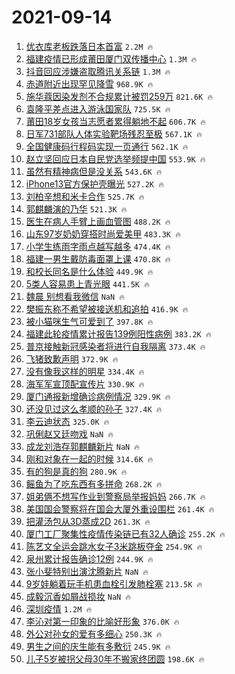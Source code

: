 # 2021-09-14

1. [优衣库老板跌落日本首富](https://s.weibo.com/weibo?q=%23%E4%BC%98%E8%A1%A3%E5%BA%93%E8%80%81%E6%9D%BF%E8%B7%8C%E8%90%BD%E6%97%A5%E6%9C%AC%E9%A6%96%E5%AF%8C%23&Refer=top) `2.2M 🔥`
1. [福建疫情已形成莆田厦门双传播中心](https://s.weibo.com/weibo?q=%23%E7%A6%8F%E5%BB%BA%E7%96%AB%E6%83%85%E5%B7%B2%E5%BD%A2%E6%88%90%E8%8E%86%E7%94%B0%E5%8E%A6%E9%97%A8%E5%8F%8C%E4%BC%A0%E6%92%AD%E4%B8%AD%E5%BF%83%23&Refer=top) `1.3M 🔥`
1. [抖音回应涉嫌盗取腾讯关系链](https://s.weibo.com/weibo?q=%23%E6%8A%96%E9%9F%B3%E5%9B%9E%E5%BA%94%E6%B6%89%E5%AB%8C%E7%9B%97%E5%8F%96%E8%85%BE%E8%AE%AF%E5%85%B3%E7%B3%BB%E9%93%BE%23&Refer=top) `1.3M 🔥`
1. [赤道附近出现罕见降雪](https://s.weibo.com/weibo?q=%23%E8%B5%A4%E9%81%93%E9%99%84%E8%BF%91%E5%87%BA%E7%8E%B0%E7%BD%95%E8%A7%81%E9%99%8D%E9%9B%AA%23&Refer=top) `968.9K 🔥`
1. [施华蔻因染发剂不合规累计被罚259万](https://s.weibo.com/weibo?q=%23%E6%96%BD%E5%8D%8E%E8%94%BB%E5%9B%A0%E6%9F%93%E5%8F%91%E5%89%82%E4%B8%8D%E5%90%88%E8%A7%84%E7%B4%AF%E8%AE%A1%E8%A2%AB%E7%BD%9A259%E4%B8%87%23&Refer=top) `821.6K 🔥`
1. [袁隆平差点进入游泳国家队](https://s.weibo.com/weibo?q=%23%E8%A2%81%E9%9A%86%E5%B9%B3%E5%B7%AE%E7%82%B9%E8%BF%9B%E5%85%A5%E6%B8%B8%E6%B3%B3%E5%9B%BD%E5%AE%B6%E9%98%9F%23&Refer=top) `725.5K 🔥`
1. [莆田18岁女孩当志愿者累得躺地不起](https://s.weibo.com/weibo?q=%23%E8%8E%86%E7%94%B018%E5%B2%81%E5%A5%B3%E5%AD%A9%E5%BD%93%E5%BF%97%E6%84%BF%E8%80%85%E7%B4%AF%E5%BE%97%E8%BA%BA%E5%9C%B0%E4%B8%8D%E8%B5%B7%23&Refer=top) `606.7K 🔥`
1. [日军731部队人体实验靶场残忍至极](https://s.weibo.com/weibo?q=%23%E6%97%A5%E5%86%9B731%E9%83%A8%E9%98%9F%E4%BA%BA%E4%BD%93%E5%AE%9E%E9%AA%8C%E9%9D%B6%E5%9C%BA%E6%AE%8B%E5%BF%8D%E8%87%B3%E6%9E%81%23&Refer=top) `567.1K 🔥`
1. [全国健康码行程码实现一页通行](https://s.weibo.com/weibo?q=%23%E5%85%A8%E5%9B%BD%E5%81%A5%E5%BA%B7%E7%A0%81%E8%A1%8C%E7%A8%8B%E7%A0%81%E5%AE%9E%E7%8E%B0%E4%B8%80%E9%A1%B5%E9%80%9A%E8%A1%8C%23&Refer=top) `562.1K 🔥`
1. [赵立坚回应日本自民党选举频提中国](https://s.weibo.com/weibo?q=%23%E8%B5%B5%E7%AB%8B%E5%9D%9A%E5%9B%9E%E5%BA%94%E6%97%A5%E6%9C%AC%E8%87%AA%E6%B0%91%E5%85%9A%E9%80%89%E4%B8%BE%E9%A2%91%E6%8F%90%E4%B8%AD%E5%9B%BD%23&Refer=top) `553.9K 🔥`
1. [虽然有精神病但是没关系](https://s.weibo.com/weibo?q=%23%E8%99%BD%E7%84%B6%E6%9C%89%E7%B2%BE%E7%A5%9E%E7%97%85%E4%BD%86%E6%98%AF%E6%B2%A1%E5%85%B3%E7%B3%BB%23&Refer=top) `543.6K 🔥`
1. [iPhone13官方保护壳曝光](https://s.weibo.com/weibo?q=%23iPhone13%E5%AE%98%E6%96%B9%E4%BF%9D%E6%8A%A4%E5%A3%B3%E6%9B%9D%E5%85%89%23&Refer=top) `527.2K 🔥`
1. [刘柏辛想和米卡合作](https://s.weibo.com/weibo?q=%23%E5%88%98%E6%9F%8F%E8%BE%9B%E6%83%B3%E5%92%8C%E7%B1%B3%E5%8D%A1%E5%90%88%E4%BD%9C%23&Refer=top) `525.7K 🔥`
1. [郭麒麟演的乃华](https://s.weibo.com/weibo?q=%23%E9%83%AD%E9%BA%92%E9%BA%9F%E6%BC%94%E7%9A%84%E4%B9%83%E5%8D%8E%23&Refer=top) `521.3K 🔥`
1. [医生在病人手臂上画血管图](https://s.weibo.com/weibo?q=%23%E5%8C%BB%E7%94%9F%E5%9C%A8%E7%97%85%E4%BA%BA%E6%89%8B%E8%87%82%E4%B8%8A%E7%94%BB%E8%A1%80%E7%AE%A1%E5%9B%BE%23&Refer=top) `488.2K 🔥`
1. [山东97岁奶奶穿搭时尚爱美甲](https://s.weibo.com/weibo?q=%23%E5%B1%B1%E4%B8%9C97%E5%B2%81%E5%A5%B6%E5%A5%B6%E7%A9%BF%E6%90%AD%E6%97%B6%E5%B0%9A%E7%88%B1%E7%BE%8E%E7%94%B2%23&Refer=top) `483.3K 🔥`
1. [小学生练雨字雨点越写越多](https://s.weibo.com/weibo?q=%23%E5%B0%8F%E5%AD%A6%E7%94%9F%E7%BB%83%E9%9B%A8%E5%AD%97%E9%9B%A8%E7%82%B9%E8%B6%8A%E5%86%99%E8%B6%8A%E5%A4%9A%23&Refer=top) `474.4K 🔥`
1. [福建一男生戴防毒面罩上课](https://s.weibo.com/weibo?q=%23%E7%A6%8F%E5%BB%BA%E4%B8%80%E7%94%B7%E7%94%9F%E6%88%B4%E9%98%B2%E6%AF%92%E9%9D%A2%E7%BD%A9%E4%B8%8A%E8%AF%BE%23&Refer=top) `470.8K 🔥`
1. [和校长同名是什么体验](https://s.weibo.com/weibo?q=%23%E5%92%8C%E6%A0%A1%E9%95%BF%E5%90%8C%E5%90%8D%E6%98%AF%E4%BB%80%E4%B9%88%E4%BD%93%E9%AA%8C%23&Refer=top) `449.9K 🔥`
1. [5类人容易患上青光眼](https://s.weibo.com/weibo?q=%235%E7%B1%BB%E4%BA%BA%E5%AE%B9%E6%98%93%E6%82%A3%E4%B8%8A%E9%9D%92%E5%85%89%E7%9C%BC%23&Refer=top) `441.5K 🔥`
1. [魏晨 别想看我微信](https://s.weibo.com/weibo?q=%E9%AD%8F%E6%99%A8%20%E5%88%AB%E6%83%B3%E7%9C%8B%E6%88%91%E5%BE%AE%E4%BF%A1&Refer=top) `NaN 🔥`
1. [樊振东称不希望被接送机和追拍](https://s.weibo.com/weibo?q=%23%E6%A8%8A%E6%8C%AF%E4%B8%9C%E7%A7%B0%E4%B8%8D%E5%B8%8C%E6%9C%9B%E8%A2%AB%E6%8E%A5%E9%80%81%E6%9C%BA%E5%92%8C%E8%BF%BD%E6%8B%8D%23&Refer=top) `416.9K 🔥`
1. [被小猫咪生气可爱到了](https://s.weibo.com/weibo?q=%23%E8%A2%AB%E5%B0%8F%E7%8C%AB%E5%92%AA%E7%94%9F%E6%B0%94%E5%8F%AF%E7%88%B1%E5%88%B0%E4%BA%86%23&Refer=top) `397.8K 🔥`
1. [福建此轮疫情累计报告139例阳性病例](https://s.weibo.com/weibo?q=%23%E7%A6%8F%E5%BB%BA%E6%AD%A4%E8%BD%AE%E7%96%AB%E6%83%85%E7%B4%AF%E8%AE%A1%E6%8A%A5%E5%91%8A139%E4%BE%8B%E9%98%B3%E6%80%A7%E7%97%85%E4%BE%8B%23&Refer=top) `383.2K 🔥`
1. [普京接触新冠感染者将进行自我隔离](https://s.weibo.com/weibo?q=%23%E6%99%AE%E4%BA%AC%E6%8E%A5%E8%A7%A6%E6%96%B0%E5%86%A0%E6%84%9F%E6%9F%93%E8%80%85%E5%B0%86%E8%BF%9B%E8%A1%8C%E8%87%AA%E6%88%91%E9%9A%94%E7%A6%BB%23&Refer=top) `373.4K 🔥`
1. [飞猪致歉声明](https://s.weibo.com/weibo?q=%23%E9%A3%9E%E7%8C%AA%E8%87%B4%E6%AD%89%E5%A3%B0%E6%98%8E%23&Refer=top) `372.9K 🔥`
1. [没有像我这样的明星](https://s.weibo.com/weibo?q=%23%E6%B2%A1%E6%9C%89%E5%83%8F%E6%88%91%E8%BF%99%E6%A0%B7%E7%9A%84%E6%98%8E%E6%98%9F%23&Refer=top) `334.4K 🔥`
1. [海军军宣顶配宣传片](https://s.weibo.com/weibo?q=%23%E6%B5%B7%E5%86%9B%E5%86%9B%E5%AE%A3%E9%A1%B6%E9%85%8D%E5%AE%A3%E4%BC%A0%E7%89%87%23&Refer=top) `330.9K 🔥`
1. [厦门通报新增确诊病例情况](https://s.weibo.com/weibo?q=%23%E5%8E%A6%E9%97%A8%E9%80%9A%E6%8A%A5%E6%96%B0%E5%A2%9E%E7%A1%AE%E8%AF%8A%E7%97%85%E4%BE%8B%E6%83%85%E5%86%B5%23&Refer=top) `329.9K 🔥`
1. [还没见过这么孝顺的孙子](https://s.weibo.com/weibo?q=%23%E8%BF%98%E6%B2%A1%E8%A7%81%E8%BF%87%E8%BF%99%E4%B9%88%E5%AD%9D%E9%A1%BA%E7%9A%84%E5%AD%99%E5%AD%90%23&Refer=top) `327.4K 🔥`
1. [李云迪状态](https://s.weibo.com/weibo?q=%23%E6%9D%8E%E4%BA%91%E8%BF%AA%E7%8A%B6%E6%80%81%23&Refer=top) `325.0K 🔥`
1. [巩俐赵又廷吻戏](https://s.weibo.com/weibo?q=%23%E5%B7%A9%E4%BF%90%E8%B5%B5%E5%8F%88%E5%BB%B7%E5%90%BB%E6%88%8F%23&Refer=top) `NaN 🔥`
1. [成龙刘浩存郭麒麟新片](https://s.weibo.com/weibo?q=%23%E6%88%90%E9%BE%99%E5%88%98%E6%B5%A9%E5%AD%98%E9%83%AD%E9%BA%92%E9%BA%9F%E6%96%B0%E7%89%87%23&Refer=top) `NaN 🔥`
1. [刚和对象在一起的时候](https://s.weibo.com/weibo?q=%23%E5%88%9A%E5%92%8C%E5%AF%B9%E8%B1%A1%E5%9C%A8%E4%B8%80%E8%B5%B7%E7%9A%84%E6%97%B6%E5%80%99%23&Refer=top) `314.6K 🔥`
1. [有的狗是真的狗](https://s.weibo.com/weibo?q=%23%E6%9C%89%E7%9A%84%E7%8B%97%E6%98%AF%E7%9C%9F%E7%9A%84%E7%8B%97%23&Refer=top) `280.9K 🔥`
1. [鳐鱼为了吃东西有多拼命](https://s.weibo.com/weibo?q=%23%E9%B3%90%E9%B1%BC%E4%B8%BA%E4%BA%86%E5%90%83%E4%B8%9C%E8%A5%BF%E6%9C%89%E5%A4%9A%E6%8B%BC%E5%91%BD%23&Refer=top) `268.2K 🔥`
1. [姐弟俩不想写作业到警察局举报妈妈](https://s.weibo.com/weibo?q=%23%E5%A7%90%E5%BC%9F%E4%BF%A9%E4%B8%8D%E6%83%B3%E5%86%99%E4%BD%9C%E4%B8%9A%E5%88%B0%E8%AD%A6%E5%AF%9F%E5%B1%80%E4%B8%BE%E6%8A%A5%E5%A6%88%E5%A6%88%23&Refer=top) `266.7K 🔥`
1. [美国国会警察将在国会大厦外重设围栏](https://s.weibo.com/weibo?q=%23%E7%BE%8E%E5%9B%BD%E5%9B%BD%E4%BC%9A%E8%AD%A6%E5%AF%9F%E5%B0%86%E5%9C%A8%E5%9B%BD%E4%BC%9A%E5%A4%A7%E5%8E%A6%E5%A4%96%E9%87%8D%E8%AE%BE%E5%9B%B4%E6%A0%8F%23&Refer=top) `261.4K 🔥`
1. [把灌汤包从3D蒸成2D](https://s.weibo.com/weibo?q=%23%E6%8A%8A%E7%81%8C%E6%B1%A4%E5%8C%85%E4%BB%8E3D%E8%92%B8%E6%88%902D%23&Refer=top) `261.3K 🔥`
1. [厦门工厂聚集性疫情传染链已有32人确诊](https://s.weibo.com/weibo?q=%23%E5%8E%A6%E9%97%A8%E5%B7%A5%E5%8E%82%E8%81%9A%E9%9B%86%E6%80%A7%E7%96%AB%E6%83%85%E4%BC%A0%E6%9F%93%E9%93%BE%E5%B7%B2%E6%9C%8932%E4%BA%BA%E7%A1%AE%E8%AF%8A%23&Refer=top) `255.2K 🔥`
1. [陈艺文全运会跳水女子3米跳板夺金](https://s.weibo.com/weibo?q=%23%E9%99%88%E8%89%BA%E6%96%87%E5%85%A8%E8%BF%90%E4%BC%9A%E8%B7%B3%E6%B0%B4%E5%A5%B3%E5%AD%903%E7%B1%B3%E8%B7%B3%E6%9D%BF%E5%A4%BA%E9%87%91%23&Refer=top) `254.9K 🔥`
1. [泉州累计报告确诊12例](https://s.weibo.com/weibo?q=%E6%B3%89%E5%B7%9E%E7%B4%AF%E8%AE%A1%E6%8A%A5%E5%91%8A%E7%A1%AE%E8%AF%8A12%E4%BE%8B&Refer=top) `244.9K 🔥`
1. [张小斐特别出演沈腾新片](https://s.weibo.com/weibo?q=%23%E5%BC%A0%E5%B0%8F%E6%96%90%E7%89%B9%E5%88%AB%E5%87%BA%E6%BC%94%E6%B2%88%E8%85%BE%E6%96%B0%E7%89%87%23&Refer=top) `NaN 🔥`
1. [9岁娃躺着玩手机患血栓引发肺栓塞](https://s.weibo.com/weibo?q=%239%E5%B2%81%E5%A8%83%E8%BA%BA%E7%9D%80%E7%8E%A9%E6%89%8B%E6%9C%BA%E6%82%A3%E8%A1%80%E6%A0%93%E5%BC%95%E5%8F%91%E8%82%BA%E6%A0%93%E5%A1%9E%23&Refer=top) `213.5K 🔥`
1. [成毅沉香如屑战损妆](https://s.weibo.com/weibo?q=%23%E6%88%90%E6%AF%85%E6%B2%89%E9%A6%99%E5%A6%82%E5%B1%91%E6%88%98%E6%8D%9F%E5%A6%86%23&Refer=top) `NaN 🔥`
1. [深圳疫情](https://s.weibo.com/weibo?q=%23%E6%B7%B1%E5%9C%B3%E7%96%AB%E6%83%85%23&Refer=top) `1.2M 🔥`
1. [李沁对第一印象的比喻好形象](https://s.weibo.com/weibo?q=%23%E6%9D%8E%E6%B2%81%E5%AF%B9%E7%AC%AC%E4%B8%80%E5%8D%B0%E8%B1%A1%E7%9A%84%E6%AF%94%E5%96%BB%E5%A5%BD%E5%BD%A2%E8%B1%A1%23&Refer=top) `376.0K 🔥`
1. [外公对孙女的爱有多细心](https://s.weibo.com/weibo?q=%23%E5%A4%96%E5%85%AC%E5%AF%B9%E5%AD%99%E5%A5%B3%E7%9A%84%E7%88%B1%E6%9C%89%E5%A4%9A%E7%BB%86%E5%BF%83%23&Refer=top) `250.3K 🔥`
1. [男生之间的庆生能有多敷衍](https://s.weibo.com/weibo?q=%23%E7%94%B7%E7%94%9F%E4%B9%8B%E9%97%B4%E7%9A%84%E5%BA%86%E7%94%9F%E8%83%BD%E6%9C%89%E5%A4%9A%E6%95%B7%E8%A1%8D%23&Refer=top) `245.9K 🔥`
1. [儿子5岁被拐父母30年不搬家终团圆](https://s.weibo.com/weibo?q=%23%E5%84%BF%E5%AD%905%E5%B2%81%E8%A2%AB%E6%8B%90%E7%88%B6%E6%AF%8D30%E5%B9%B4%E4%B8%8D%E6%90%AC%E5%AE%B6%E7%BB%88%E5%9B%A2%E5%9C%86%23&Refer=top) `198.6K 🔥`
